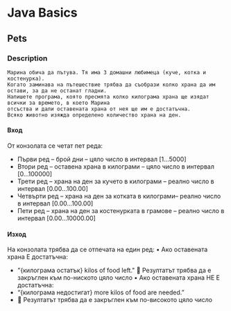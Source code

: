 # Java Basics

## Pets

### Description

    Марина обича да пътува. Тя има 3 домашни любимеца (куче, котка и костенурка). 
    Когато заминава на пътешествие трябва да съобрази колко храна да им остави, за да не останат гладни. 
    Напишете програма, която пресмята колко килограма храна ще изядат всички за времето, в което Марина 
    отсъства и дали оставената храна от нея ще им е достатъчна. 
    Всяко животно изяжда определено количество храна на ден.

#### Вход

От конзолата се четат пет реда:

- Първи ред – брой дни – цяло число в интервал [1…5000]
- Втори ред – оставена храна в килограми – цяло число в интервал [0…100000]
- Трети ред – храна на ден за кучето в килограми – реално число в интервал [0.00…100.00]
- Четвърти ред – храна на ден за котката в килограми– реално число в интервал [0.00…100.00]
- Пети ред – храна на ден за костенурката в грамове – реално число в интервал [0.00…10000.00]

#### Изход

На конзолата трябва да се отпечата на един ред:
• Ако оставената храна Е достатъчна:

- "{килограма остатък} kilos of food left."
   Резултатът трябва да е закръглен към по-ниското цяло число
  • Ако оставената храна НЕ Е достатъчна:
- “{килограма недостигат} more kilos of food are needed.”
-  Резултатът трябва да е закръглен към по-високото цяло число